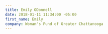 ```yaml
---
title: Emily ODonnell
date: 2018-01-11 11:34:00 -05:00
first_name: Emily
company: Woman's Fund of Greater Chattanooga
---
```


